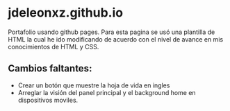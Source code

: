# jdeleonxz.github.io
Portafolio usando github pages. Para esta pagina se usó una plantilla de HTML la cual he ido modificando de acuerdo con el nivel de avance en mis conocimientos de HTML y CSS.

## Cambios faltantes:

- Crear un botón que muestre la hoja de vida en ingles
- Arreglar la visión del panel principal y el background home en dispositivos moviles.
